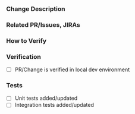 ### Change Description
<!-- Explain the changes you made. -->

### Related PR/Issues, JIRAs
<!-- Related Issues, PRs, etc. -->

### How to Verify
<!-- Explain how a reviewer can verify this works -->

### Verification
 - [ ] PR/Change is verified in local dev environment

### Tests
 - [ ] Unit tests added/updated
 - [ ] Integration tests added/updated
